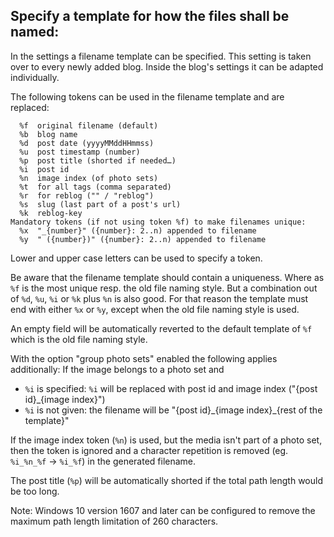 ## Specify a template for how the files shall be named:

In the settings a filename template can be specified. This setting is taken over to every newly added blog. Inside the blog's settings it can be adapted individually.

The following tokens can be used in the filename template and are replaced:
```
  %f  original filename (default)
  %b  blog name
  %d  post date (yyyyMMddHHmmss)
  %u  post timestamp (number)
  %p  post title (shorted if needed…)
  %i  post id
  %n  image index (of photo sets)
  %t  for all tags (comma separated)
  %r  for reblog ("" / "reblog")
  %s  slug (last part of a post's url)
  %k  reblog-key
Mandatory tokens (if not using token %f) to make filenames unique:
  %x  "_{number}" ({number}: 2..n) appended to filename
  %y  " ({number})" ({number}: 2..n) appended to filename
```
Lower and upper case letters can be used to specify a token.

Be aware that the filename template should contain a uniqueness. Where as `%f` is the most unique resp. the old file naming style. But a combination out of `%d`, `%u`, `%i` or `%k` plus `%n` is also good. For that reason the template must end with either `%x` or `%y`, except when the old file naming style is used.

An empty field will be automatically reverted to the default template of `%f` which is the old file naming style.

With the option "group photo sets" enabled the following applies additionally:
  If the image belongs to a photo set and
  * `%i` is specified: `%i` will be replaced with post id and image index ("{post id}\_{image index}")
  * `%i` is not given: the filename will be "{post id}\_{image index}\_{rest of the template}"

If the image index token (`%n`) is used, but the media isn't part of a photo set, then the token is ignored and a character repetition is removed (eg. `%i_%n_%f` -> `%i_%f`) in the generated filename.

The post title (`%p`) will be automatically shorted if the total path length would be too long.

Note: Windows 10 version 1607 and later can be configured to remove the maximum path length limitation of 260 characters.
